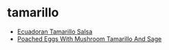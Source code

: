 # tamarillo

 * [Ecuadoran Tamarillo Salsa](../../index/e/ecuadoran-tamarillo-salsa-239968.json)
 * [Poached Eggs With Mushroom Tamarillo And Sage](../../index/p/poached-eggs-with-mushroom-tamarillo-and-sage-56389537.json)
